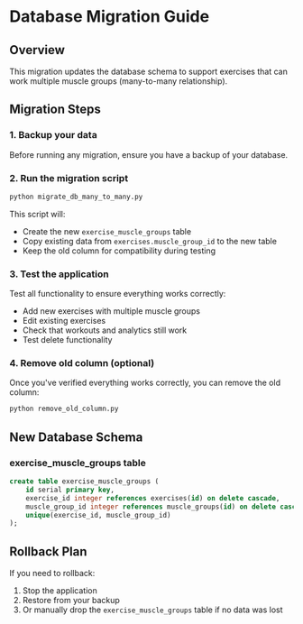 # Database Migration Guide

## Overview
This migration updates the database schema to support exercises that can work multiple muscle groups (many-to-many relationship).

## Migration Steps

### 1. Backup your data
Before running any migration, ensure you have a backup of your database.

### 2. Run the migration script
```bash
python migrate_db_many_to_many.py
```

This script will:
- Create the new `exercise_muscle_groups` table
- Copy existing data from `exercises.muscle_group_id` to the new table
- Keep the old column for compatibility during testing

### 3. Test the application
Test all functionality to ensure everything works correctly:
- Add new exercises with multiple muscle groups
- Edit existing exercises
- Check that workouts and analytics still work
- Test delete functionality

### 4. Remove old column (optional)
Once you've verified everything works correctly, you can remove the old column:
```bash
python remove_old_column.py
```

## New Database Schema

### exercise_muscle_groups table
```sql
create table exercise_muscle_groups (
    id serial primary key,
    exercise_id integer references exercises(id) on delete cascade,
    muscle_group_id integer references muscle_groups(id) on delete cascade,
    unique(exercise_id, muscle_group_id)
);
```

## Rollback Plan
If you need to rollback:
1. Stop the application
2. Restore from your backup
3. Or manually drop the `exercise_muscle_groups` table if no data was lost